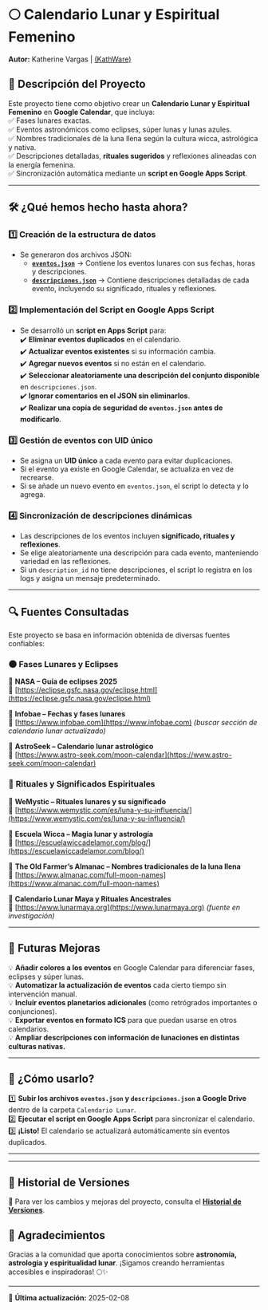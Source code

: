 # 🌕 **Calendario Lunar y Espiritual Femenino**

**Autor:** Katherine Vargas | [(KathWare)](https://kathware.com.ar)

## 📌 **Descripción del Proyecto**

Este proyecto tiene como objetivo crear un **Calendario Lunar y Espiritual Femenino** en **Google Calendar**, que incluya:  
✅ Fases lunares exactas.  
✅ Eventos astronómicos como eclipses, súper lunas y lunas azules.  
✅ Nombres tradicionales de la luna llena según la cultura wicca, astrológica y nativa.  
✅ Descripciones detalladas, **rituales sugeridos** y reflexiones alineadas con la energía femenina.  
✅ Sincronización automática mediante un **script en Google Apps Script**.

---

## 🛠 **¿Qué hemos hecho hasta ahora?**

### **1️⃣ Creación de la estructura de datos**  

- Se generaron dos archivos JSON:  
  - **[`eventos.json`](./eventos.json)** → Contiene los eventos lunares con sus fechas, horas y descripciones.  
  - **[`descripciones.json`](./descripciones.json)** → Contiene descripciones detalladas de cada evento, incluyendo su significado, rituales y reflexiones.  

### **2️⃣ Implementación del Script en Google Apps Script**  

- Se desarrolló un **script en Apps Script** para:  
  ✔️ **Eliminar eventos duplicados** en el calendario.  
  ✔️ **Actualizar eventos existentes** si su información cambia.  
  ✔️ **Agregar nuevos eventos** si no están en el calendario.  
  ✔️ **Seleccionar aleatoriamente una descripción del conjunto disponible** en `descripciones.json`.  
  ✔️ **Ignorar comentarios en el JSON sin eliminarlos**.  
  ✔️ **Realizar una copia de seguridad de `eventos.json` antes de modificarlo**.  

### **3️⃣ Gestión de eventos con UID único**  

- Se asigna un **UID único** a cada evento para evitar duplicaciones.  
- Si el evento ya existe en Google Calendar, se actualiza en vez de recrearse.  
- Si se añade un nuevo evento en `eventos.json`, el script lo detecta y lo agrega.  

### **4️⃣ Sincronización de descripciones dinámicas**  

- Las descripciones de los eventos incluyen **significado, rituales y reflexiones**.  
- Se elige aleatoriamente una descripción para cada evento, manteniendo variedad en las reflexiones.  
- Si un `description_id` no tiene descripciones, el script lo registra en los logs y asigna un mensaje predeterminado.  

---

## 🔍 **Fuentes Consultadas**  

Este proyecto se basa en información obtenida de diversas fuentes confiables:  

### 🌑 **Fases Lunares y Eclipses**  

📌 **NASA – Guía de eclipses 2025**  
🔗 [https://eclipse.gsfc.nasa.gov/eclipse.html](https://eclipse.gsfc.nasa.gov/eclipse.html)  

📌 **Infobae – Fechas y fases lunares**  
🔗 [https://www.infobae.com](https://www.infobae.com) *(buscar sección de calendario lunar actualizado)*  

📌 **AstroSeek – Calendario lunar astrológico**  
🔗 [https://www.astro-seek.com/moon-calendar](https://www.astro-seek.com/moon-calendar)  

### 🔮 **Rituales y Significados Espirituales**  

📌 **WeMystic – Rituales lunares y su significado**  
🔗 [https://www.wemystic.com/es/luna-y-su-influencia/](https://www.wemystic.com/es/luna-y-su-influencia/)  

📌 **Escuela Wicca – Magia lunar y astrología**  
🔗 [https://escuelawiccadelamor.com/blog/](https://escuelawiccadelamor.com/blog/)  

📌 **The Old Farmer’s Almanac – Nombres tradicionales de la luna llena**  
🔗 [https://www.almanac.com/full-moon-names](https://www.almanac.com/full-moon-names)  

📌 **Calendario Lunar Maya y Rituales Ancestrales**  
🔗 [https://www.lunarmaya.org](https://www.lunarmaya.org) *(fuente en investigación)*  

---

## 📜 **Futuras Mejoras**  

💡 **Añadir colores a los eventos** en Google Calendar para diferenciar fases, eclipses y súper lunas.  
💡 **Automatizar la actualización de eventos** cada cierto tiempo sin intervención manual.  
💡 **Incluir eventos planetarios adicionales** (como retrógrados importantes o conjunciones).  
💡 **Exportar eventos en formato ICS** para que puedan usarse en otros calendarios.  
💡 **Ampliar descripciones con información de lunaciones en distintas culturas nativas.**  

---

## 🚀 **¿Cómo usarlo?**  

1️⃣ **Subir los archivos `eventos.json` y `descripciones.json` a Google Drive** dentro de la carpeta `Calendario Lunar`.  
2️⃣ **Ejecutar el script en Google Apps Script** para sincronizar el calendario.  
3️⃣ **¡Listo!** El calendario se actualizará automáticamente sin eventos duplicados.  

---

---

## 📜 **Historial de Versiones**  

📌 Para ver los cambios y mejoras del proyecto, consulta el **[Historial de Versiones](version.md)**.  


## 💜 **Agradecimientos**  

Gracias a la comunidad que aporta conocimientos sobre **astronomía, astrología y espiritualidad lunar**. ¡Sigamos creando herramientas accesibles e inspiradoras! 🌕✨  

---

📌 **Última actualización:** 2025-02-08  
